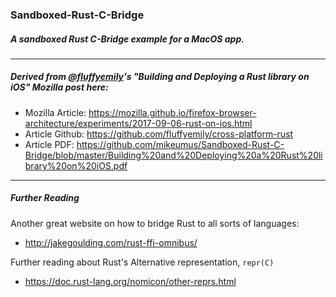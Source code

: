 ### Sandboxed-Rust-C-Bridge 
##### A sandboxed Rust C-Bridge example for a MacOS app.

_ _ _ 

##### Derived from [@fluffyemily](https://github.com/fluffyemily)'s "Building and Deploying a Rust library on iOS" Mozilla post here: 
 - Mozilla Article: https://mozilla.github.io/firefox-browser-architecture/experiments/2017-09-06-rust-on-ios.html 
 - Article Github: https://github.com/fluffyemily/cross-platform-rust 
 - Article PDF: https://github.com/mikeumus/Sandboxed-Rust-C-Bridge/blob/master/Building%20and%20Deploying%20a%20Rust%20library%20on%20iOS.pdf

_ _ _ 

##### Further Reading

Another great website on how to bridge Rust to all sorts of languages:
 - http://jakegoulding.com/rust-ffi-omnibus/
 
Further reading about Rust's Alternative representation, `repr(C)`
 - https://doc.rust-lang.org/nomicon/other-reprs.html 
